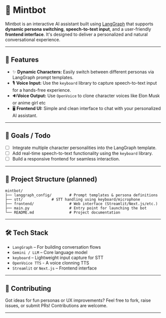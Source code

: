 # 🧠 Mintbot

Mintbot is an interactive AI assistant built using [LangGraph](https://github.com/langchain-ai/langgraph) that supports **dynamic persona switching**, **speech-to-text input**, and a user-friendly **frontend interface**. It's designed to deliver a personalized and natural conversational experience.

---

## 🚀 Features

- ✨ **Dynamic Characters:** Easily switch between different personas via LangGraph prompt templates.  
- 🎙️ **Voice Input:** Use the `keyboard` library to capture speech-to-text input for a hands-free experience.
- 🔊**Voice Output:** Use `OpenVoice` to clone character voices like Elon Musk or anime girl etc
- 🖥️ **Frontend UI:** Simple and clean interface to chat with your personalized AI assistant.

---

## 📌 Goals / Todo

- [ ] Integrate multiple character personalities into the LangGraph template.  
- [ ] Add real-time speech-to-text functionality using the `keyboard` library.  
- [ ] Build a responsive frontend for seamless interaction.

---

## 📁 Project Structure (planned)

```
mintbot/
├── langgraph_config/        # Prompt templates & persona definitions
├── stt/             # STT handling using keyboard/microphone
├── frontend/                # Web interface (Streamlit/Next.js/etc.)
├── main.py                  # Entry point for launching the bot
└── README.md                # Project documentation
```

---

## 🛠️ Tech Stack

- `LangGraph` – For building conversation flows  
- `Gemini / LLM` – Core language model  
- `keyboard` – Lightweight input capture for STT
- `OpenVoice TTS` - A voice clonning TTS
- `Streamlit` or `Next.js` – Frontend interface  

---

## 📣 Contributing

Got ideas for fun personas or UX improvements? Feel free to fork, raise issues, or submit PRs! Contributions are welcome.

---

